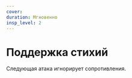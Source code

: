```yaml
---
cover:
duration: Мгновенно
insp_level: 2
---
```

# Поддержка стихий

Следующая атака игнорирует сопротивления.
